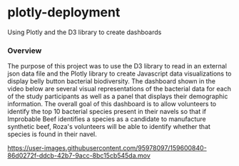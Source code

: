 # plotly-deployment
Using Plotly and the D3 library to create dashboards

### Overview 

The purpose of this project was to use the D3 library to read in an external json data file and the Plotly library to create Javascript data visualizations to display belly button bacterial biodiversity. The dashboard shown in the video below are several visual representations of the bacterial data for each of the study participants as well as a panel that displays their demographic information. The overall goal of this dashboard is to allow volunteers to identify the top 10 bacterial species present in their navels so that if Improbable Beef identifies a species as a candidate to manufacture synthetic beef, Roza's volunteers will be able to identify whether that species is found in their navel.


 https://user-images.githubusercontent.com/95978097/159600840-86d0272f-ddcb-42b7-9acc-8bc15cb545da.mov



